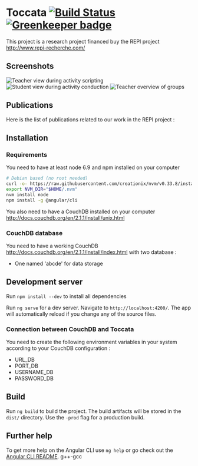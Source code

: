 # Toccata [![Build Status](https://travis-ci.com/lachand/Toccata.svg?branch=master)](https://travis-ci.com/lachand/Toccata) [![Greenkeeper badge](https://badges.greenkeeper.io/lachand/Toccata.svg)](https://greenkeeper.io/)

This project is a research project financed buy the REPI project http://www.repi-recherche.com/

## Screenshots
![Teacher view during activity scripting](https://raw.githubusercontent.com/lachand/Toccata/master/images/edit.png)
![Student view during activity conduction](https://raw.githubusercontent.com/lachand/Toccata/master/images/conduct.png)
![Teacher overview of groups](https://raw.githubusercontent.com/lachand/Toccata/master/images/manage.png)

## Publications
Here is the list of publications related to our work in the REPI project :

## Installation

### Requirements

You need to have at least node 6.9 and npm installed on your computer
```sh
# Debian based (no root needed)
curl -o- https://raw.githubusercontent.com/creationix/nvm/v0.33.8/install.sh | bash
export NVM_DIR="$HOME/.nvm"
nvm install node
npm install -g @angular/cli
```

You also need to have a CouchDB installed on your computer http://docs.couchdb.org/en/2.1.1/install/unix.html

### CouchDB database

You need to have a working CouchDB http://docs.couchdb.org/en/2.1.1/install/index.html with two database :
- One named 'abcde' for data storage

## Development server

Run `npm install --dev` to install all dependencies

Run `ng serve` for a dev server. Navigate to `http://localhost:4200/`. The app will automatically reload if you change any of the source files.

### Connection between CouchDB and Toccata

You need to create the following environment variables in your system according to your CouchDB configuration :
- URL_DB
- PORT_DB
- USERNAME_DB
- PASSWORD_DB

## Build

Run `ng build` to build the project. The build artifacts will be stored in the `dist/` directory. Use the `-prod` flag for a production build.

## Further help

To get more help on the Angular CLI use `ng help` or go check out the [Angular CLI README](https://github.com/angular/angular-cli/blob/master/README.md).
 g++-gcc
